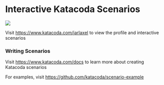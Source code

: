 # Interactive Katacoda Scenarios

[![](http://shields.katacoda.com/katacoda/jarlaxel/count.svg)](https://www.katacoda.com/jarlaxel "Get your profile on Katacoda.com")

Visit https://www.katacoda.com/jarlaxel to view the profile and interactive scenarios

### Writing Scenarios
Visit https://www.katacoda.com/docs to learn more about creating Katacoda scenarios

For examples, visit https://github.com/katacoda/scenario-example
